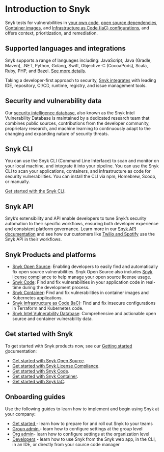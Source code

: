 # Introduction to Snyk

Snyk tests for vulnerabilities in [your own code](https://snyk.io/product/snyk-code/), [open source dependencies](https://docs.snyk.io/snyk-open-source), [Container images](https://docs.snyk.io/snyk-container), and [Infrastructure as Code \(IaC\) configurations](https://snyk.io/product/infrastructure-as-code-security/), and offers context, prioritization, and remediation.

## Supported languages and integrations

Snyk supports a range of languages including: JavaScript, Java \(Gradle, Maven\), .NET, Python, Golang, Swift, Objective-C \(CocoaPods\), Scala, Ruby, PHP, and Bazel. [See more details](https://support.snyk.io/hc/en-us/sections/360001087857-Language-package-manager-support).

Taking a developer-first approach to security, [Snyk integrates](https://docs.snyk.io/integrations) with leading IDE, repository, CI/CD, runtime, registry, and issue management tools.

## Security and vulnerability data

Our [security intelligence database](https://snyk.io/snyk-intelligence-security/), also known as the Snyk Intel Vulnerability Database is maintained by a dedicated research team that combines public sources, contributions from the developer community, proprietary research, and machine learning to continuously adapt to the changing and expanding nature of security threats.

## Snyk CLI

You can use the Snyk CLI \(Command Line Interface\) to scan and monitor on your local machine, and integrate it into your pipeline. You can use the Snyk CLI to scan your applications, containers, and infrastructure as code for security vulnerabilities. You can install the CLI via npm, Homebrew, Scoop, or manually.

[Get started with the Snyk CLI](https://docs.snyk.io/snyk-cli/guides-for-our-cli/getting-started-with-the-cli).

## Snyk API

Snyk’s extensibility and API enable developers to tune Snyk’s security automation to their specific workflows, ensuring both developer experience and consistent platform governance. Learn more in our [Snyk API documentation](https://support.snyk.io/hc/en-us/articles/360000914857-Does-Snyk-have-an-API-) and see how our customers like [Twilio and Spotify](https://snyk.io/blog/snyk-watcher-keep-snyk-in-sync/) use the Snyk API in their workflows.

## Snyk Products and platforms

* [Snyk Open Source](https://docs.snyk.io/snyk-open-source): Enabling developers to easily find and automatically fix open source vulnerabilities. Snyk Open Source also includes [Snyk license compliance](https://docs.snyk.io/snyk-open-source) to help manage your open source license usage.
* [Snyk Code](https://snyk.io/product/snyk-code/): Find and fix vulnerabilities in your application code in real-time during the development process.
* [Snyk Container](https://docs.snyk.io/snyk-container): Find and fix vulnerabilities in container images and Kubernetes applications.
* [Snyk Infrastructure as Code \(IaC\)](https://docs.snyk.io/snyk-infrastructure-as-code): Find and fix insecure configurations in Terraform and Kubernetes code.
* [Snyk Intel Vulnerability Database](https://snyk.io/product/vulnerability-database/): Comprehensive and actionable open source and container vulnerability data.

## Get started with Snyk

To get started with Snyk products now, see our [Getting started d](https://docs.snyk.io/getting-started)ocumentation:

* [Get started with Snyk Open Source](https://docs.snyk.io/getting-started/getting-started-snyk-products/getting-started-snyk-open-source). 
* [Get started with Snyk License Compliance](https://docs.snyk.io/getting-started/getting-started-snyk-products/getting-started-snyk-licensing-compliance).
* [Get started with Snyk Code](https://docs.snyk.io/getting-started/getting-started-snyk-products/getting-started-with-snyk-code).
* [Get started with Snyk Container](https://docs.snyk.io/getting-started/getting-started-snyk-products/getting-started-snyk-container).
* [Get started with Snyk IaC](https://support.snyk.io/hc/en-us/articles/360014938398-Getting-started-with-Snyk-Infrastructure-as-Code-IaC-).

## Onboarding guides

Use the following guides to learn how to implement and begin using Snyk at your company:

* [Get started ](https://snyk.gitbook.io/get-started/)- learn how to prepare for and roll out Snyk to your teams
* [Group admin ](https://snyk.gitbook.io/group-set-up/)- learn how to configure settings at the group level
* [Org admin](https://snyk.gitbook.io/org-set-up/)- learn how to configure settings at the organization level
* [Developers](https://snyk.gitbook.io/dev-training/) - learn how to use Snyk from the Snyk web app, in the CLI, in an IDE, or directly from your source code manager

